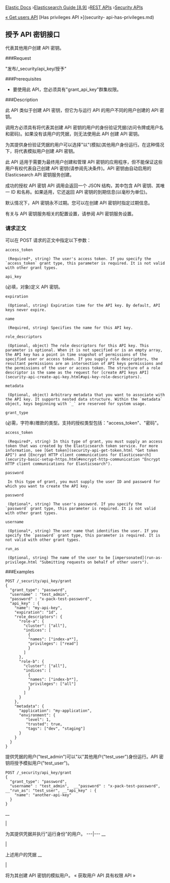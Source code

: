 

[Elastic Docs](/guide/) ›[Elasticsearch Guide [8.9]](index.md) ›[REST
APIs](rest-apis.md) ›[Security APIs](security-api.md)

[« Get users API](security-api-get-user.md) [Has privileges API »](security-
api-has-privileges.md)

## 授予 API 密钥接口

代表其他用户创建 API 密钥。

###Request

"发布/_security/api_key/授予"

###Prerequisites

* 要使用此 API，您必须具有"grant_api_key"群集权限。

###Description

此 API 类似于创建 API 密钥，但它为与运行 API 的用户不同的用户创建的 API 密钥。

调用方必须具有将代表其创建 API 密钥的用户的身份验证凭据(访问令牌或用户名和密码)。如果没有该用户的凭据，则无法使用此 API 创建 API 密钥。

为其提供身份验证凭据的用户可以选择"以"(模拟)其他用户身份运行。在这种情况下，将代表模拟用户创建 API 密钥。

此 API 适用于需要为最终用户创建和管理 API 密钥的应用程序，但不能保证这些用户有权代表自己创建 API 密钥(请参阅先决条件)。API 密钥由自动启用的 Elasticsearch API 密钥服务创建。

成功的授权 API 密钥 API 调用会返回一个 JSON 结构，其中包含 API 密钥、其唯一 ID 和名称。如果适用，它还返回 API 密钥的到期信息(以毫秒为单位)。

默认情况下，API 密钥永不过期。您可以在创建 API 密钥时指定过期信息。

有关与 API 密钥服务相关的配置设置，请参阅 API 密钥服务设置。

### 请求正文

可以在 POST 请求的正文中指定以下参数：

`access_token`

     (Required*, string) The user's access token. If you specify the `access_token` grant type, this parameter is required. It is not valid with other grant types. 
`api_key`

    

(必填，对象)定义 API 密钥。

`expiration`

     (Optional, string) Expiration time for the API key. By default, API keys never expire. 
`name`

     (Required, string) Specifies the name for this API key. 
`role_descriptors`

     (Optional, object) The role descriptors for this API key. This parameter is optional. When it is not specified or is an empty array, the API key has a point in time snapshot of permissions of the specified user or access token. If you supply role descriptors, the resultant permissions are an intersection of API keys permissions and the permissions of the user or access token. The structure of a role descriptor is the same as the request for [create API keys API](security-api-create-api-key.html#api-key-role-descriptors). 
`metadata`

     (Optional, object) Arbitrary metadata that you want to associate with the API key. It supports nested data structure. Within the `metadata` object, keys beginning with `_` are reserved for system usage. 

`grant_type`

    

(必需，字符串)赠款的类型。支持的授权类型包括："access_token"、"密码"。

`access_token`

     (Required*, string) In this type of grant, you must supply an access token that was created by the Elasticsearch token service. For more information, see [Get token](security-api-get-token.html "Get token API") and [Encrypt HTTP client communications for Elasticsearch](security-basic-setup-https.html#encrypt-http-communication "Encrypt HTTP client communications for Elasticsearch"). 
`password`

     In this type of grant, you must supply the user ID and password for which you want to create the API key. 

`password`

     (Optional*, string) The user's password. If you specify the `password` grant type, this parameter is required. It is not valid with other grant types. 
`username`

     (Optional*, string) The user name that identifies the user. If you specify the `password` grant type, this parameter is required. It is not valid with other grant types. 
`run_as`

     (Optional, string) The name of the user to be [impersonated](run-as-privilege.html "Submitting requests on behalf of other users"). 

###Examples

    
    
    POST /_security/api_key/grant
    {
      "grant_type": "password",
      "username" : "test_admin",
      "password" : "x-pack-test-password",
      "api_key" : {
        "name": "my-api-key",
        "expiration": "1d",
        "role_descriptors": {
          "role-a": {
            "cluster": ["all"],
            "indices": [
              {
              "names": ["index-a*"],
              "privileges": ["read"]
              }
            ]
          },
          "role-b": {
            "cluster": ["all"],
            "indices": [
              {
              "names": ["index-b*"],
              "privileges": ["all"]
              }
            ]
          }
        },
        "metadata": {
          "application": "my-application",
          "environment": {
             "level": 1,
             "trusted": true,
             "tags": ["dev", "staging"]
          }
        }
      }
    }

提供凭据的用户("test_admin")可以"以"其他用户("test_user")身份运行。API 密钥将授予模拟用户("test_user")。

    
    
    POST /_security/api_key/grant
    {
      "grant_type": "password",
      "username" : "test_admin",  __"password" : "x-pack-test-password", __"run_as": "test_user", __"api_key" : {
        "name": "another-api-key"
      }
    }

__

|

为其提供凭据并执行"运行身份"的用户。   ---|---    __

|

上述用户的凭据 __

|

将为其创建 API 密钥的模拟用户。   « 获取用户 API 具有权限 API »